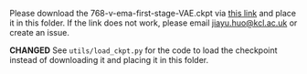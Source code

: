 Please download the 768-v-ema-first-stage-VAE.ckpt via [this link](https://emckclac-my.sharepoint.com/:u:/g/personal/k21066681_kcl_ac_uk/Ec2i-a5vPllGi6_Gkw1KMdkBdv7D7spgVNMPqVE9QI6yOg?e=k1t11h) and place it in this folder. If the link does not work, please email jiayu.huo@kcl.ac.uk or create an issue.

**CHANGED**
See `utils/load_ckpt.py` for the code to load the checkpoint instead of downloading it and placing it in this folder.
